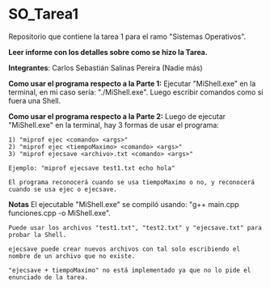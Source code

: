# SO_Tarea1
Repositorio que contiene la tarea 1 para el ramo "Sistemas Operativos".

**Leer informe con los detalles sobre como se hizo la Tarea.**

**Integrantes**:
    Carlos Sebastián Salinas Pereira
    (Nadie más)

**Como usar el programa respecto a la Parte 1:**
    Ejecutar "MiShell.exe" en la terminal, en mi caso sería: "./MiShell.exe".
    Luego escribir comandos como si fuera una Shell.

**Como usar el programa respecto a la Parte 2:**
    Luego de ejecutar "MiShell.exe" en la terminal, hay 3 formas de usar el programa:

    1) "miprof ejec <comando> <args>"
    2) "miprof ejec <tiempoMaximo> <comando> <args>"
    3) "miprof ejecsave <archivo>.txt <comando> <args>"

    Ejemplo: "miprof ejecsave test1.txt echo hola"

    El programa reconocerá cuando se usa tiempoMaximo o no, y reconocerá cuando se usa ejec o ejecsave.

**Notas**
    El ejecutable "MiShell.exe" se compiló usando: "g++ main.cpp funciones.cpp -o MiShell.exe".

    Puede usar los archivos "test1.txt", "test2.txt" y "ejecsave.txt" para probar la Shell.

    ejecsave puede crear nuevos archivos con tal solo escribiendo el nombre de un archivo que no existe.
    
    "ejecsave + tiempoMaximo" no está implementado ya que no lo pide el enunciado de la tarea.


